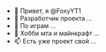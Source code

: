 - 👋 Привет, я @FoxyYT1
- 👀 Разработчик проекта ...
- 🌱 По играм ...
- 💞️ Хобби мта и майнкрафт ...
- 📫 Есть уже проект свой ...
